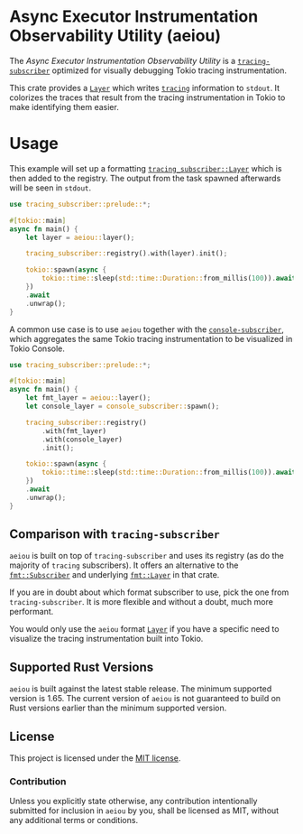 # Async Executor Instrumentation Observability Utility (aeiou)

The *Async Executor Instrumentation Observability Utility* is a [`tracing-subscriber`]
optimized for visually debugging Tokio tracing instrumentation.

This crate provides a [`Layer`] which writes [`tracing`] information to `stdout`. It colorizes
the traces that result from the tracing instrumentation in Tokio to make identifying them
easier.

# Usage

This example will set up a formatting [`tracing_subscriber::Layer`] which is then added to the
registry. The output from the task spawned afterwards will be seen in `stdout`.

```rust
use tracing_subscriber::prelude::*;

#[tokio::main]
async fn main() {
    let layer = aeiou::layer();

    tracing_subscriber::registry().with(layer).init();

    tokio::spawn(async {
        tokio::time::sleep(std::time::Duration::from_millis(100)).await;
    })
    .await
    .unwrap();
}
````

A common use case is to use `aeiou` together with the [`console-subscriber`], which aggregates
the same Tokio tracing instrumentation to be visualized in Tokio Console.

```rust
use tracing_subscriber::prelude::*;

#[tokio::main]
async fn main() {
    let fmt_layer = aeiou::layer();
    let console_layer = console_subscriber::spawn();

    tracing_subscriber::registry()
        .with(fmt_layer)
        .with(console_layer)
        .init();

    tokio::spawn(async {
        tokio::time::sleep(std::time::Duration::from_millis(100)).await;
    })
    .await
    .unwrap();
}
````

## Comparison with `tracing-subscriber`

`aeiou` is built on top of `tracing-subscriber` and uses its registry (as do the majority of
`tracing` subscribers). It offers an alternative to the [`fmt::Subscriber`] and underlying
[`fmt::Layer`] in that crate.

If you are in doubt about which format subscriber to use, pick the one from
`tracing-subscriber`. It is more flexible and without a doubt, much more performant.

You would only use the `aeiou` format [`Layer`] if you have a specific need to visualize the
tracing instrumentation built into Tokio.

## Supported Rust Versions

`aeiou` is built against the latest stable release. The minimum supported version is 1.65. The
current version of `aeiou` is not guaranteed to build on Rust versions earlier than the
minimum supported version.

## License

This project is licensed under the [MIT license].

[MIT license]: https://github.com/hds/aeiou/blob/main/LICENSE

### Contribution

Unless you explicitly state otherwise, any contribution intentionally submitted for inclusion
in `aeiou` by you, shall be licensed as MIT, without any additional terms or conditions.

[`Layer`]: src/layer.rs
[`tracing`]: https://docs.rs/tracing/0.1.40/tracing/
[`console-subscriber`]: https://docs.rs/console-subscriber/latest/console_subscriber/
[`tracing-subscriber`]: tracing_subscriber
[`tracing_subscriber::Layer`]: https://docs.rs/tracing-subscriber/0.3.18/tracing_subscriber/layer/trait.Layer.html
[`fmt::Layer`]: https://docs.rs/tracing-subscriber/0.3.18/tracing_subscriber/fmt/struct.Layer.html
[`fmt::Subscriber`]: https://docs.rs/tracing-subscriber/0.3.18/tracing_subscriber/fmt/struct.Subscriber.html